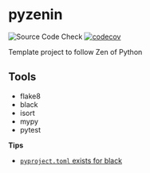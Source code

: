# pyzenin

![Source Code Check](https://github.com/icoxfog417/pyzenin/workflows/Source%20Code%20Check/badge.svg)
[![codecov](https://codecov.io/gh/icoxfog417/pyzenin/branch/main/graph/badge.svg?token=uCVlnNgjpB)](https://codecov.io/gh/icoxfog417/pyzenin)

Template project to follow Zen of Python

## Tools

- flake8
- black
- isort
- mypy
- pytest

**Tips**

- [`pyproject.toml` exists for black](https://github.com/psf/black/issues/683)
